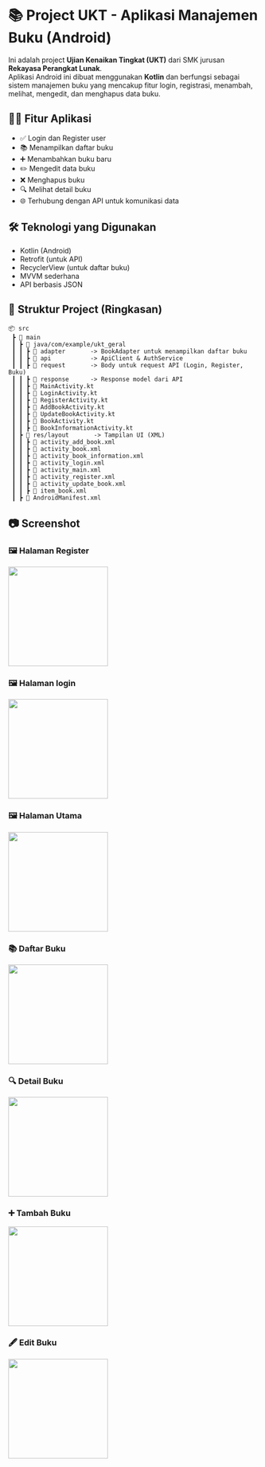 
# 📚 Project UKT - Aplikasi Manajemen Buku (Android)

Ini adalah project **Ujian Kenaikan Tingkat (UKT)** dari SMK jurusan **Rekayasa Perangkat Lunak**.  
Aplikasi Android ini dibuat menggunakan **Kotlin** dan berfungsi sebagai sistem manajemen buku yang mencakup fitur login, registrasi, menambah, melihat, mengedit, dan menghapus data buku.

## 🧑‍💻 Fitur Aplikasi

- ✅ Login dan Register user
- 📚 Menampilkan daftar buku
- ➕ Menambahkan buku baru
- ✏️ Mengedit data buku
- ❌ Menghapus buku
- 🔍 Melihat detail buku
- 🌐 Terhubung dengan API untuk komunikasi data

## 🛠️ Teknologi yang Digunakan

- Kotlin (Android)
- Retrofit (untuk API)
- RecyclerView (untuk daftar buku)
- MVVM sederhana
- API berbasis JSON

## 📁 Struktur Project (Ringkasan)

```
📦 src
 ┣ 📂 main
 ┃ ┣ 📂 java/com/example/ukt_geral
 ┃ ┃ ┣ 📂 adapter       -> BookAdapter untuk menampilkan daftar buku
 ┃ ┃ ┣ 📂 api           -> ApiClient & AuthService
 ┃ ┃ ┣ 📂 request       -> Body untuk request API (Login, Register, Buku)
 ┃ ┃ ┣ 📂 response      -> Response model dari API
 ┃ ┃ ┣ 📄 MainActivity.kt
 ┃ ┃ ┣ 📄 LoginActivity.kt
 ┃ ┃ ┣ 📄 RegisterActivity.kt
 ┃ ┃ ┣ 📄 AddBookActivity.kt
 ┃ ┃ ┣ 📄 UpdateBookActivity.kt
 ┃ ┃ ┣ 📄 BookActivity.kt
 ┃ ┃ ┣ 📄 BookInformationActivity.kt
 ┃ ┣ 📂 res/layout       -> Tampilan UI (XML)
 ┃ ┃ ┣ 📄 activity_add_book.xml
 ┃ ┃ ┣ 📄 activity_book.xml
 ┃ ┃ ┣ 📄 activity_book_information.xml
 ┃ ┃ ┣ 📄 activity_login.xml
 ┃ ┃ ┣ 📄 activity_main.xml
 ┃ ┃ ┣ 📄 activity_register.xml
 ┃ ┃ ┣ 📄 activity_update_book.xml
 ┃ ┃ ┣ 📄 item_book.xml
 ┃ ┣ 📄 AndroidManifest.xml
```

## 📷 Screenshot

### 🖼️ Halaman Register
<img src="images/halaman_register.jpg" width="200"/>

### 🖼️ Halaman login
<img src="images/halaman_login.jpg" width="200"/>

### 🖼️ Halaman Utama
<img src="images/halaman_utama.jpg" width="200"/>

### 📚 Daftar Buku
<img src="images/halaman_data_buku.jpg" width="200"/>

### 🔍 Detail Buku
<img src="images/halaman_informasi_buku.jpg" width="200"/>

### ➕ Tambah Buku
<img src="images/halaman_tambah_buku.jpg" width="200"/>

### 🖋️ Edit Buku
<img src="images/halaman_edit_buku.jpg" width="200"/>
